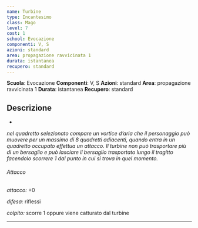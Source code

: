 ```yaml
---
name: Turbine
type: Incantesimo
class: Mago
level: 7
cost: 1
school: Evocazione
componenti: V, S
azioni: standard
area: propagazione ravvicinata 1
durata: istantanea
recupero: standard
---
```

**Scuola**: Evocazione
**Componenti**: V, S
**Azioni**: standard
**Area**: propagazione ravvicinata 1
**Durata**: istantanea
**Recupero**: standard

**Descrizione**
-

-

*nel quadretto selezionato compare un vortice d’aria che il personaggio può muovere per un massimo di 8 quadretti adiacenti, quando entra in un quadretto occupato effettua un attacco. Il turbine non può trasportare più di un bersaglio e può lasciare il bersaglio trasportato lungo il tragitto facendolo scorrere 1 dal punto in cui si trova in quel momento.*

###### Attacco

*attacco:* +0

*difesa:* riflessi

*colpito:* scorre 1 oppure viene catturato dal turbine

---
